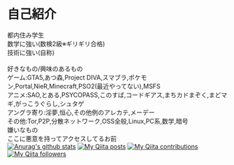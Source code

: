 # 自己紹介
都内住み学生<br>
数学に強い(数検2級※ギリギリ合格)<br>
技術に強い(自称)<br>
<br>
好きなもの/興味のあるもの<br>
ゲーム:GTA5,あつ森,Project DIVA,スマブラ,ポケモン,Portal,NieR,Minecraft,PSO2(最近やってない),MSFS<br>
アニメ:SAO,とある,PSYCOPASS,このすば,コードギアス,まちカドまぞく,まどマギ,がっこうぐらし,シュタゲ<br>
アングラ寄り:淫夢,恒心,その他例のアレカテ,メーデー<br>
その他:Tor,P2P,分散ネットワーク,OSS全般,Linux,PC系,数学,暗号<br>
嫌いなもの<br>
ここに悪意を持ってアクセスしてるお前<br>
[![Anurag's github stats](https://github-readme-stats.vercel.app/api?username=yuuki76)](https://github.com/anuraghazra/github-readme-stats)
[![My Qiita posts](https://qiita-badge.apiapi.app/s/yuuki76/posts.svg)](http://qiita.com/yuuki76)
[![My Qiita contributions](https://qiita-badge.apiapi.app/s/yuuki76/contributions.svg)](http://qiita.com/yuuki76)
[![My Qiita followers](https://qiita-badge.apiapi.app/s/yuuki76/followers.svg)](http://qiita.com/yuuki76)
